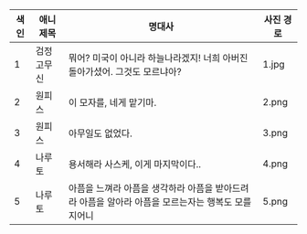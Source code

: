 |색인|애니 제목|명대사|사진 경로|
|---|-----|------|-----|
|1|검정고무신|뭐어? 미국이 아니라 하늘나라겠지! 너희 아버진 돌아가셨어. 그것도 모르냐아?|1.jpg|
|2|원피스|이 모자를, 네게 맡기마.|2.png|
|3|원피스|아무일도 없었다.|3.png|
|4|나루토|용서해라 사스케, 이게 마지막이다..|4.png|
|5|나루토|아픔을 느껴라 아픔을 생각하라 아픔을 받아드려라 아픔을 알아라 아픔을 모르는자는 행복도 모를지어니|5.png|
